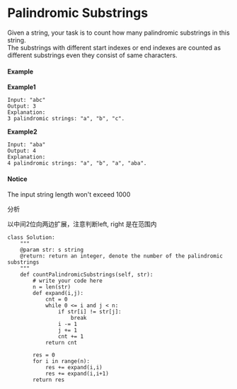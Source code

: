# Palindromic Substrings

Given a string, your task is to count how many palindromic substrings in this string.  
The substrings with different start indexes or end indexes are counted as different substrings even they consist of same characters.

#### Example

**Example1**

```text
Input: "abc"
Output: 3
Explanation:
3 palindromic strings: "a", "b", "c".
```

**Example2**

```text
Input: "aba"
Output: 4
Explanation:
4 palindromic strings: "a", "b", "a", "aba".
```

#### Notice

The input string length won't exceed 1000

分析

以中间2位向两边扩展，注意判断left, right 是在范围内

```text
class Solution:
    """
    @param str: s string
    @return: return an integer, denote the number of the palindromic substrings
    """
    def countPalindromicSubstrings(self, str):
        # write your code here
        n = len(str)
        def expand(i,j):
            cnt = 0
            while 0 <= i and j < n:
                if str[i] != str[j]:
                    break
                i -= 1 
                j += 1
                cnt += 1
            return cnt
            
        res = 0
        for i in range(n):
            res += expand(i,i)
            res += expand(i,i+1)
        return res

```

